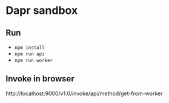 # Dapr sandbox


##  Run

 - `npm install`
 - `npm run api`
 - `npm run worker`

## Invoke in browser
http://localhost:9000/v1.0/invoke/api/method/get-from-worker